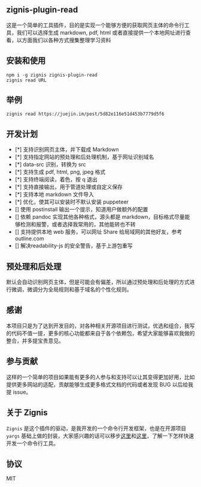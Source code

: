 zignis-plugin-read
------------------

这是一个简单的工具插件，目的是实现一个能够方便的获取网页主体的命令行工具，我们可以选择生成 markdown, pdf, html 或者直接提供一个本地网址进行查看，以方面我们以各种方式搜集整理学习资料

## 安装和使用

```
npm i -g zignis zignis-plugin-read
zignis read URL
```

## 举例

```
zignis read https://juejin.im/post/5d82e116e51d453b7779d5f6

```

## 开发计划

- [*] 支持识别网页主体，并下载成 Markdown
- [*] 支持指定网站的预处理和后处理机制，基于网址识别域名
- [*] data-src 识别，转换为 src
- [*] 支持生成 pdf, html, png, jpeg 格式
- [*] 支持终端阅读，着色，按 q 退出
- [*] 支持直接输出，用于管道处理或自定义保存
- [*] 支持本地 markdown 文件导入
- [*] 优化，使其可以安装时不默认安装 puppeteer
- [] 使用 postinstall 输出一个提示，知道用户做额外的配置
- [] 依赖 pandoc 实现其他各种格式，源头都是 markdown，目标格式尽量能够检测和报警，或者选择我常用的，其他能转也不转 
- [] 支持提供本地 web 服务，可以网址 Share 给局域网的其他好友，参考 outline.com
- [] 解决readability-js 的安全警告，基于上游包重写

## 预处理和后处理

默认会自动识别网页主体，但是可能会有偏差，所以通过预处理和后处理的方式进行微调，微调分为全局规则和基于域名的个性化规则。

## 感谢

本项目只是为了达到开发目的，对各种相关开源项目进行测试，优选和组合，我写的代码不值一提，更多的核心功能都来自于各个依赖包，希望大家能够喜欢我做的整合，并多提宝贵意见。

## 参与贡献

这样的一个简单的项目如果能有更多的人参与和支持可以让其变得更加好用，比如提供更多网站的适配，贡献能够生成更多格式文档的代码或者发现 BUG 以后给我提 issue。

## 关于 Zignis

`Zignis` 是这个插件的驱动，是我开发的一个命令行开发框架，也是在开源项目 `yargs` 基础上做的封装，大家感兴趣的话可以移步[这里](https://zignis.js.org)和[这里](https://github.com/zhike-team/zignis-plugin-starter)，了解一下怎样快速开发一个命令行工具。


## 协议

MIT